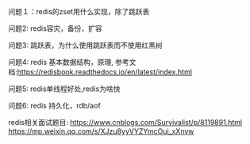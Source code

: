 问题１：redis的zset用什么实现，除了跳跃表

问题2: redis容灾，备份，扩容

问题3: 跳跃表，为什么使用跳跃表而不使用红黑树

问题4: redis 基本数据结构，原理,
    参考文档:https://redisbook.readthedocs.io/en/latest/index.html

问题5: redis单线程好处,redis为啥快

问题6: redis 持久化，rdb/aof

redis相关面试题目: 
    https://www.cnblogs.com/Survivalist/p/8119891.html
    https://mp.weixin.qq.com/s/XJzu8yyVYZYmcOui_xXnvw
